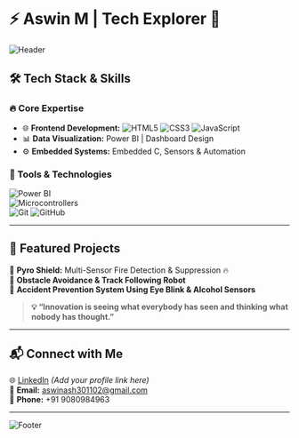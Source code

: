 # ⚡ Aswin M | Tech Explorer 🚀  
![Header](https://capsule-render.vercel.app/api?type=waving&color=gradient&height=180&section=header&text=Welcome%20to%20My%20GitHub!&fontSize=32)

## 🛠 Tech Stack & Skills
### 🔥 Core Expertise
- 🌐 **Frontend Development:** ![HTML5](https://img.shields.io/badge/-HTML5-orange?style=flat-square&logo=html5) ![CSS3](https://img.shields.io/badge/-CSS3-blue?style=flat-square&logo=css3) ![JavaScript](https://img.shields.io/badge/-JavaScript-yellow?style=flat-square&logo=javascript)
- 📊 **Data Visualization:** Power BI | Dashboard Design
- ⚙️ **Embedded Systems:** Embedded C, Sensors & Automation

### 🔗 Tools & Technologies
![Power BI](https://img.shields.io/badge/-Power%20BI-yellow?style=flat-square&logo=powerbi)  
![Microcontrollers](https://img.shields.io/badge/-Microcontrollers-gray?style=flat-square)  
![Git](https://img.shields.io/badge/-Git-black?style=flat-square&logo=git) ![GitHub](https://img.shields.io/badge/-GitHub-181717?style=flat-square&logo=github)  

---

## 📂 Featured Projects  
🌟 **Pyro Shield:** Multi-Sensor Fire Detection & Suppression 🔥  
🤖 **Obstacle Avoidance & Track Following Robot**  
🚗 **Accident Prevention System Using Eye Blink & Alcohol Sensors**  

> **💡 “Innovation is seeing what everybody has seen and thinking what nobody has thought.”**  

---

## 📬 Connect with Me  
🌐 [LinkedIn](https://www.linkedin.com/in/aswinm) _(Add your profile link here)_  
📧 **Email:** aswinash301102@gmail.com  
📱 **Phone:** +91 9080984963  

---

![Footer](https://capsule-render.vercel.app/api?type=waving&color=gradient&height=120&section=footer)
